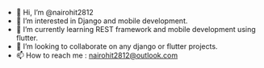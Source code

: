 - 👋 Hi, I’m @nairohit2812
- 👀 I’m interested in Django and mobile development.
- 🌱 I’m currently learning REST framework and mobile development using flutter.
- 💞️ I’m looking to collaborate on any django or flutter projects.
- 📫 How to reach me : nairohit2812@outlook.com

<!---
nairohit2812/nairohit2812 is a ✨ special ✨ repository because its `README.md` (this file) appears on your GitHub profile.
You can click the Preview link to take a look at your changes.
--->
